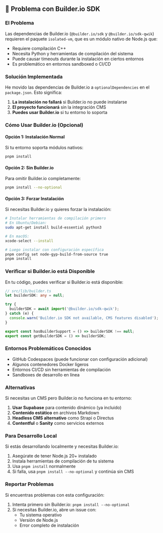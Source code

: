 ## 🚨 Problema con Builder.io SDK

### El Problema

Las dependencias de Builder.io (`@builder.io/sdk` y `@builder.io/sdk-qwik`) requieren el paquete `isolated-vm`, que es un módulo nativo de Node.js que:

- Requiere compilación C++ 
- Necesita Python y herramientas de compilación del sistema
- Puede causar timeouts durante la instalación en ciertos entornos
- Es problemático en entornos sandboxed o CI/CD

### Solución Implementada

He movido las dependencias de Builder.io a `optionalDependencies` en el `package.json`. Esto significa:

1. **La instalación no fallará** si Builder.io no puede instalarse
2. **El proyecto funcionará** sin la integración CMS
3. **Puedes usar Builder.io** si tu entorno lo soporta

### Cómo Usar Builder.io (Opcional)

#### Opción 1: Instalación Normal
Si tu entorno soporta módulos nativos:
```bash
pnpm install
```

#### Opción 2: Sin Builder.io
Para omitir Builder.io completamente:
```bash
pnpm install --no-optional
```

#### Opción 3: Forzar Instalación
Si necesitas Builder.io y quieres forzar la instalación:
```bash
# Instalar herramientas de compilación primero
# En Ubuntu/Debian:
sudo apt-get install build-essential python3

# En macOS:
xcode-select --install

# Luego instalar con configuración específica
pnpm config set node-gyp-build-from-source true
pnpm install
```

### Verificar si Builder.io está Disponible

En tu código, puedes verificar si Builder.io está disponible:

```typescript
// src/lib/builder.ts
let builderSDK: any = null;

try {
  builderSDK = await import('@builder.io/sdk-qwik');
} catch (e) {
  console.warn('Builder.io SDK not available, CMS features disabled');
}

export const hasBuilderSupport = () => builderSDK !== null;
export const getBuilderSDK = () => builderSDK;
```

### Entornos Problemáticos Conocidos

- GitHub Codespaces (puede funcionar con configuración adicional)
- Algunos contenedores Docker ligeros
- Entornos CI/CD sin herramientas de compilación
- Sandboxes de desarrollo en línea

### Alternativas

Si necesitas un CMS pero Builder.io no funciona en tu entorno:

1. **Usar Supabase** para contenido dinámico (ya incluido)
2. **Contenido estático** en archivos Markdown
3. **Headless CMS alternativo** como Strapi o Directus
4. **Contentful** o **Sanity** como servicios externos

### Para Desarrollo Local

Si estás desarrollando localmente y necesitas Builder.io:

1. Asegúrate de tener Node.js 20+ instalado
2. Instala herramientas de compilación de tu sistema
3. Usa `pnpm install` normalmente
4. Si falla, usa `pnpm install --no-optional` y continúa sin CMS

### Reportar Problemas

Si encuentras problemas con esta configuración:
1. Intenta primero sin Builder.io: `pnpm install --no-optional`
2. Si necesitas Builder.io, abre un issue con:
   - Tu sistema operativo
   - Versión de Node.js
   - Error completo de instalación
